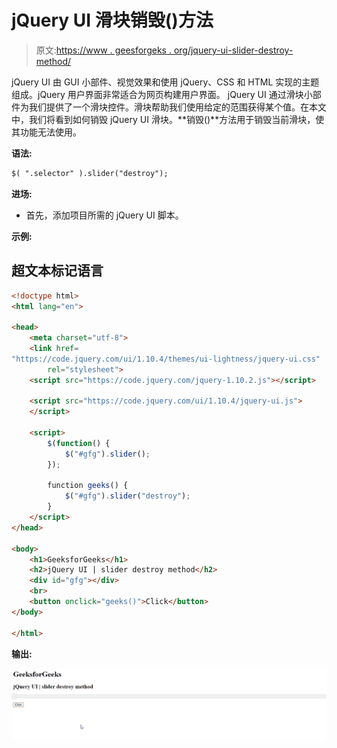 # jQuery UI 滑块销毁()方法

> 原文:[https://www . geesforgeks . org/jquery-ui-slider-destroy-method/](https://www.geeksforgeeks.org/jquery-ui-slider-destroy-method/)

jQuery UI 由 GUI 小部件、视觉效果和使用 jQuery、CSS 和 HTML 实现的主题组成。jQuery 用户界面非常适合为网页构建用户界面。 jQuery UI 通过滑块小部件为我们提供了一个滑块控件。滑块帮助我们使用给定的范围获得某个值。在本文中，我们将看到如何销毁 jQuery UI 滑块。**销毁()**方法用于销毁当前滑块，使其功能无法使用。

**语法:**

```html
$( ".selector" ).slider("destroy");
```

**进场:**

*   首先，添加项目所需的 jQuery UI 脚本。

> <link href="“https://code.jquery.com/ui/1.10.4/themes/ui-lightness/jquery-ui.css”" rel="“stylesheet”">

**示例:**

## 超文本标记语言

```html
<!doctype html>
<html lang="en">

<head>
    <meta charset="utf-8">
    <link href=
"https://code.jquery.com/ui/1.10.4/themes/ui-lightness/jquery-ui.css"
        rel="stylesheet">
    <script src="https://code.jquery.com/jquery-1.10.2.js"></script>

    <script src="https://code.jquery.com/ui/1.10.4/jquery-ui.js">
    </script>

    <script>
        $(function() {
            $("#gfg").slider();
        });

        function geeks() {
            $("#gfg").slider("destroy");
        }
    </script>
</head>

<body>
    <h1>GeeksforGeeks</h1>
    <h2>jQuery UI | slider destroy method</h2>
    <div id="gfg"></div>
    <br>
    <button onclick="geeks()">Click</button>
</body>

</html>
```

**输出:**

![](img/a283510779622d2ec0435698421c84e8.png)
